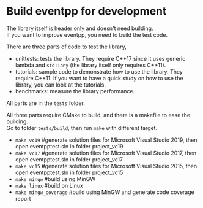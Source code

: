 # Build eventpp for development

The library itself is header only and doesn't need building.  
If you want to improve eventpp, you need to build the test code.  

There are three parts of code to test the library,

- unittests: tests the library. They require C++17 since it uses generic lambda and `std::any` (the library itself only requires C++11).
- tutorials: sample code to demonstrate how to use the library. They require C++11. If you want to have a quick study on how to use the library, you can look at the tutorials.
- benchmarks: measure the library performance.

All parts are in the `tests` folder.

All three parts require CMake to build, and there is a makefile to ease the building.  
Go to folder `tests/build`, then run `make` with different target.
- `make vc19` #generate solution files for Microsoft Visual Studio 2019, then open eventpptest.sln in folder project_vc19
- `make vc17` #generate solution files for Microsoft Visual Studio 2017, then open eventpptest.sln in folder project_vc17
- `make vc15` #generate solution files for Microsoft Visual Studio 2015, then open eventpptest.sln in folder project_vc15
- `make mingw` #build using MinGW
- `make linux` #build on Linux
- `make mingw_coverage` #build using MinGW and generate code coverage report

